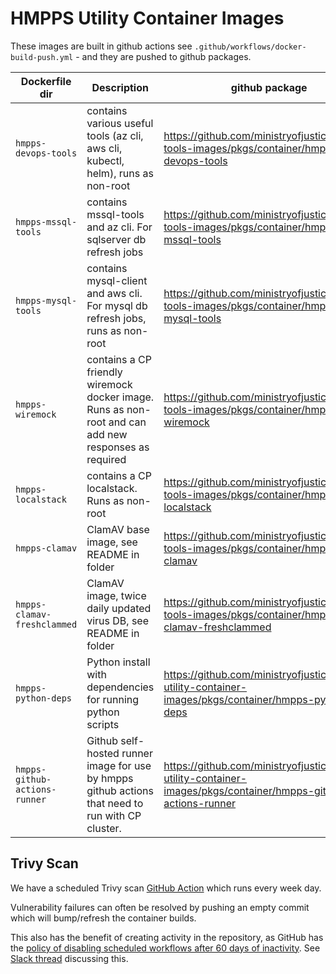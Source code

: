 # HMPPS Utility Container Images

These images are built in github actions see `.github/workflows/docker-build-push.yml` - and they are pushed to github packages.

| Dockerfile dir              | Description                                                                                          | github package                                                                                         |
|-----------------------------|------------------------------------------------------------------------------------------------------|--------------------------------------------------------------------------------------------------------|
| `hmpps-devops-tools`        | contains various useful tools (az cli, aws cli, kubectl, helm), runs as non-root                     | <https://github.com/ministryofjustice/hmpps-tools-images/pkgs/container/hmpps-devops-tools>            |
| `hmpps-mssql-tools`         | contains mssql-tools and az cli. For sqlserver db refresh jobs                                       | <https://github.com/ministryofjustice/hmpps-tools-images/pkgs/container/hmpps-mssql-tools>             |
| `hmpps-mysql-tools`         | contains mysql-client and aws cli. For mysql db refresh jobs, runs as non-root                       | <https://github.com/ministryofjustice/hmpps-tools-images/pkgs/container/hmpps-mysql-tools>             |
| `hmpps-wiremock`            | contains a CP friendly wiremock docker image. Runs as non-root and can add new responses as required | <https://github.com/ministryofjustice/hmpps-tools-images/pkgs/container/hmpps-wiremock>                |
| `hmpps-localstack`          | contains a CP localstack. Runs as non-root                                                           | <https://github.com/ministryofjustice/hmpps-tools-images/pkgs/container/hmpps-localstack>              |
| `hmpps-clamav`              | ClamAV base image, see README in folder                                                              | <https://github.com/ministryofjustice/hmpps-tools-images/pkgs/container/hmpps-clamav>                  |
| `hmpps-clamav-freshclammed` | ClamAV image, twice daily updated virus DB, see README in folder                                     | <https://github.com/ministryofjustice/hmpps-tools-images/pkgs/container/hmpps-clamav-freshclammed>     |
| `hmpps-python-deps`         | Python install with dependencies for running python scripts                                          | <https://github.com/ministryofjustice/hmpps-utility-container-images/pkgs/container/hmpps-python-deps> |
| `hmpps-github-actions-runner`  | Github self-hosted runner image for use by hmpps github actions that need to run with CP cluster. | <https://github.com/ministryofjustice/hmpps-utility-container-images/pkgs/container/hmpps-github-actions-runner> |

## Trivy Scan

We have a scheduled Trivy scan [GitHub Action](/.github/workflows/trivy_scan_latest.yml) which runs every week day.

Vulnerability failures can often be resolved by pushing an empty commit which will bump/refresh the container builds.

This also has the benefit of creating activity in the repository, as GitHub has the [policy of disabling scheduled workflows after 60 days of inactivity](https://docs.github.com/en/actions/managing-workflow-runs/disabling-and-enabling-a-workflow). See [Slack thread](https://mojdt.slack.com/archives/C69NWE339/p1676032009950009) discussing this.

